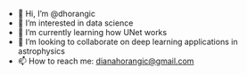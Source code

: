 - 👋 Hi, I’m @dhorangic
- 👀 I’m interested in data science
- 🌱 I’m currently learning how UNet works
- 💞️ I’m looking to collaborate on deep learning applications in astrophysics
- 📫 How to reach me: dianahorangic@gmail.com
